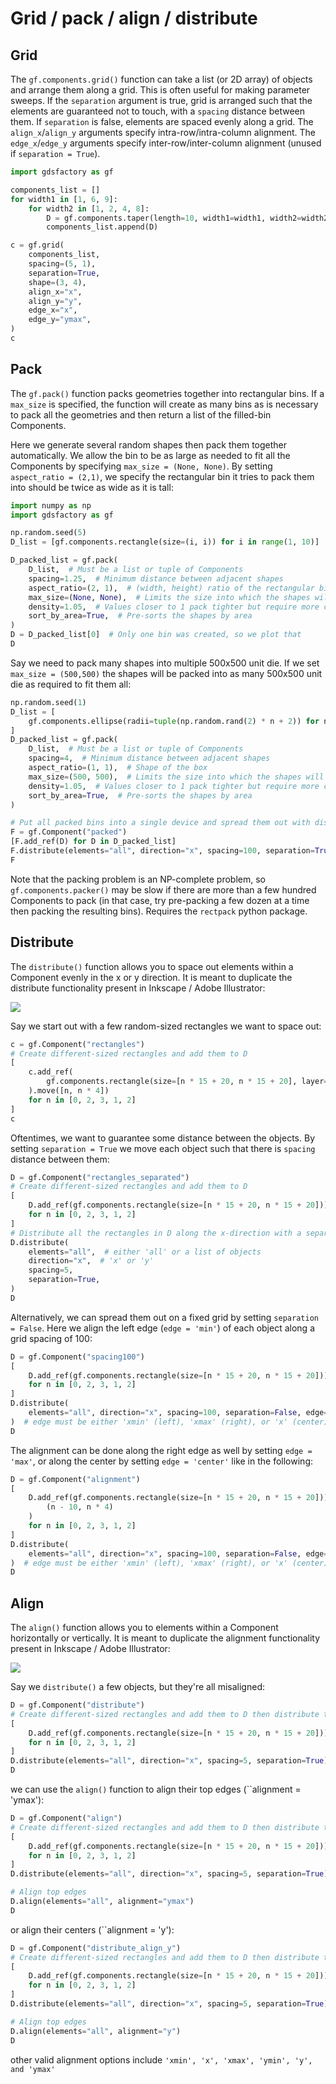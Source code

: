 # Grid / pack / align / distribute

<!-- #region -->
## Grid


The ``gf.components.grid()`` function can take a list (or 2D array) of objects and arrange them along a grid. This is often useful for making parameter sweeps.   If the `separation` argument is true, grid is arranged such that the elements are guaranteed not to touch, with a `spacing` distance between them.  If `separation` is false, elements are spaced evenly along a grid. The `align_x`/`align_y` arguments specify intra-row/intra-column alignment.  The `edge_x`/`edge_y` arguments specify inter-row/inter-column alignment (unused if `separation = True`).
<!-- #endregion -->

```python
import gdsfactory as gf

components_list = []
for width1 in [1, 6, 9]:
    for width2 in [1, 2, 4, 8]:
        D = gf.components.taper(length=10, width1=width1, width2=width2, layer=(1, 0))
        components_list.append(D)

c = gf.grid(
    components_list,
    spacing=(5, 1),
    separation=True,
    shape=(3, 4),
    align_x="x",
    align_y="y",
    edge_x="x",
    edge_y="ymax",
)
c
```

<!-- #region -->
## Pack


The ``gf.pack()`` function packs geometries together into rectangular bins. If a ``max_size`` is specified, the function will create as many bins as is necessary to pack all the geometries and then return a list of the filled-bin Components.

Here we generate several random shapes then pack them together automatically. We allow the bin to be as large as needed to fit all the Components by specifying ``max_size = (None, None)``.  By setting ``aspect_ratio = (2,1)``, we specify the rectangular bin it tries to pack them into should be twice as wide as it is tall:
<!-- #endregion -->

```python
import numpy as np
import gdsfactory as gf

np.random.seed(5)
D_list = [gf.components.rectangle(size=(i, i)) for i in range(1, 10)]

D_packed_list = gf.pack(
    D_list,  # Must be a list or tuple of Components
    spacing=1.25,  # Minimum distance between adjacent shapes
    aspect_ratio=(2, 1),  # (width, height) ratio of the rectangular bin
    max_size=(None, None),  # Limits the size into which the shapes will be packed
    density=1.05,  # Values closer to 1 pack tighter but require more computation
    sort_by_area=True,  # Pre-sorts the shapes by area
)
D = D_packed_list[0]  # Only one bin was created, so we plot that
D
```

Say we need to pack many shapes into multiple 500x500 unit die. If we set ``max_size = (500,500)`` the shapes will be packed into as many 500x500 unit die as required to fit them all:

```python
np.random.seed(1)
D_list = [
    gf.components.ellipse(radii=tuple(np.random.rand(2) * n + 2)) for n in range(120)
]
D_packed_list = gf.pack(
    D_list,  # Must be a list or tuple of Components
    spacing=4,  # Minimum distance between adjacent shapes
    aspect_ratio=(1, 1),  # Shape of the box
    max_size=(500, 500),  # Limits the size into which the shapes will be packed
    density=1.05,  # Values closer to 1 pack tighter but require more computation
    sort_by_area=True,  # Pre-sorts the shapes by area
)

# Put all packed bins into a single device and spread them out with distribute()
F = gf.Component("packed")
[F.add_ref(D) for D in D_packed_list]
F.distribute(elements="all", direction="x", spacing=100, separation=True)
F
```

Note that the packing problem is an NP-complete problem, so ``gf.components.packer()`` may be slow if there are more than a few hundred Components to pack (in that case, try pre-packing a few dozen at a time then packing the resulting bins). Requires the ``rectpack`` python package.

<!-- #region -->
## Distribute


The ``distribute()`` function allows you to space out elements within a Component evenly in the x or y direction.  It is meant to duplicate the distribute functionality present in Inkscape / Adobe Illustrator:
<!-- #endregion -->


![](https://i.imgur.com/dC74M8x.png)


Say we start out with a few random-sized rectangles we want to space out:

```python
c = gf.Component("rectangles")
# Create different-sized rectangles and add them to D
[
    c.add_ref(
        gf.components.rectangle(size=[n * 15 + 20, n * 15 + 20], layer=(2, 0))
    ).move([n, n * 4])
    for n in [0, 2, 3, 1, 2]
]
c
```

Oftentimes, we want to guarantee some distance between the objects.  By setting ``separation = True`` we move each object such that there is ``spacing`` distance between them:

```python
D = gf.Component("rectangles_separated")
# Create different-sized rectangles and add them to D
[
    D.add_ref(gf.components.rectangle(size=[n * 15 + 20, n * 15 + 20])).move((n, n * 4))
    for n in [0, 2, 3, 1, 2]
]
# Distribute all the rectangles in D along the x-direction with a separation of 5
D.distribute(
    elements="all",  # either 'all' or a list of objects
    direction="x",  # 'x' or 'y'
    spacing=5,
    separation=True,
)
D
```

Alternatively, we can spread them out on a fixed grid by setting ``separation = False``. Here we align the left edge (``edge = 'min'``) of each object along a grid spacing of 100:

```python
D = gf.Component("spacing100")
[
    D.add_ref(gf.components.rectangle(size=[n * 15 + 20, n * 15 + 20])).move((n, n * 4))
    for n in [0, 2, 3, 1, 2]
]
D.distribute(
    elements="all", direction="x", spacing=100, separation=False, edge="xmin"
)  # edge must be either 'xmin' (left), 'xmax' (right), or 'x' (center)
D
```

The alignment can be done along the right edge as well by setting ``edge = 'max'``, or along the center by setting ``edge = 'center'`` like in the following:

```python
D = gf.Component("alignment")
[
    D.add_ref(gf.components.rectangle(size=[n * 15 + 20, n * 15 + 20])).move(
        (n - 10, n * 4)
    )
    for n in [0, 2, 3, 1, 2]
]
D.distribute(
    elements="all", direction="x", spacing=100, separation=False, edge="x"
)  # edge must be either 'xmin' (left), 'xmax' (right), or 'x' (center)
D
```

<!-- #region -->
## Align


The ``align()`` function allows you to elements within a Component horizontally or vertically.  It is meant to duplicate the alignment functionality present in Inkscape / Adobe Illustrator:
<!-- #endregion -->

![](https://i.imgur.com/rqzunXM.png)


Say we ``distribute()`` a few objects, but they're all misaligned:

```python
D = gf.Component("distribute")
# Create different-sized rectangles and add them to D then distribute them
[
    D.add_ref(gf.components.rectangle(size=[n * 15 + 20, n * 15 + 20])).move((n, n * 4))
    for n in [0, 2, 3, 1, 2]
]
D.distribute(elements="all", direction="x", spacing=5, separation=True)
D
```

we can use the ``align()`` function to align their top edges (``alignment = 'ymax'):

```python
D = gf.Component("align")
# Create different-sized rectangles and add them to D then distribute them
[
    D.add_ref(gf.components.rectangle(size=[n * 15 + 20, n * 15 + 20])).move((n, n * 4))
    for n in [0, 2, 3, 1, 2]
]
D.distribute(elements="all", direction="x", spacing=5, separation=True)

# Align top edges
D.align(elements="all", alignment="ymax")
D
```

or align their centers (``alignment = 'y'):

```python
D = gf.Component("distribute_align_y")
# Create different-sized rectangles and add them to D then distribute them
[
    D.add_ref(gf.components.rectangle(size=[n * 15 + 20, n * 15 + 20])).move((n, n * 4))
    for n in [0, 2, 3, 1, 2]
]
D.distribute(elements="all", direction="x", spacing=5, separation=True)

# Align top edges
D.align(elements="all", alignment="y")
D
```

other valid alignment options include ``'xmin', 'x', 'xmax', 'ymin', 'y', and 'ymax'``
